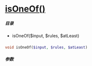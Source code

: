 [isOneOf()](http://twinh.github.com/widget/api/isOneOf)
=======================================================



##### 目录
* isOneOf($input, $rules, $atLeast)

### 
```php
void isOneOf($input, $rules, $atLeast)
```

##### 参数


